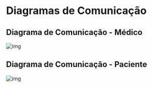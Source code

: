 # Diagramas de Comunicação

## Diagrama de Comunicação - Médico

![img]()

## Diagrama de Comunicação - Paciente

![img]()